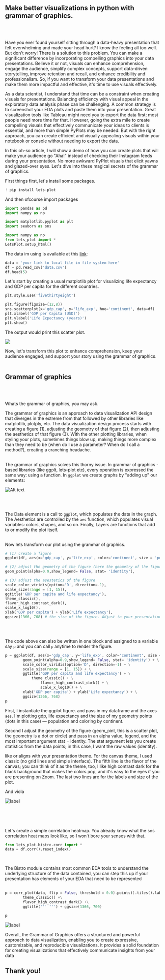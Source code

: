 **Make better visualizations in python with grammar of graphics.**
---
<br>
<br>

Have you ever found yourself sitting through a data-heavy presentation that felt overwhelming and made your head hurt? I know the feeling all too well. But don't worry! There is a solution to this problem. You can make a significant difference by incorporating compelling graphics into your data presentations. Believe it or not, visuals can enhance comprehension, engage the audience, simplify complex concepts, support data-driven storytelling, improve retention and recall, and enhance credibility and professionalism. So, if you want to transform your data presentations and make them more impactful and effective, it's time to use visuals effectively.

As a data scientist, I understand that time can be a constraint when creating visuals for presentations. Balancing efficiency with visual appeal in the exploratory data analysis phase can be challenging. A common strategy is to screenshot your EDA plots and paste them into your presentation. Great visualization tools like Tableau might need you to export the data first; most people need more time for that. However, going the extra mile to create compelling visuals that effectively communicate your ideas to clients is essential, and more than simple PyPlots may be needed. But with the right approach, you can create efficient and visually appealing visuals within your notebook or console without needing to export the data.

In this oh-so article, I will show a demo of how you can create plots that will make your audience go "Aha!" instead of checking their Instagram feeds during your presentation. No more awkward PyPlot visuals that elicit yawns and glazed-over eyes. Let's dive into these magical secrets of the grammar of graphics.

First things first, let's install some packages.
<br>
```python 
! pip install lets-plot
```

And then ofcourse import packages

```python 
import pandas as pd
import numpy as np

import matplotlib.pyplot as plt
import seaborn as sns

import numpy as np
from lets_plot import *
LetsPlot.setup_html()
```

The data im using is available at this [link](gapminder_full.csv):

```python
data = 'your link to local file in file system here'
df = pd.read_csv('data.csv')
df.head(5)

```

Let's start by creating a usual matplotlib plot for visualizing life expectancy and GDP per capita for the different countries.  

```python
plt.style.use('fivethirtyeight')

plt.figure(figsize=(12,8))
sns.scatterplot(x='gdp_cap', y='life_exp', hue='continent', data=df)
plt.xlabel('GDP per Capita (USD)')
plt.ylabel('Life Expectancy (years)')
plt.show()
```

The output would print this scatter plot. 

![](lets-plot-images/life_Exp_mat_plot.png)

Now, let's transform this plot to enhance comprehension, keep your audience engaged, and support your story using the grammar of graphics.
<br>
<br>

## **Grammar of graphics**
<br>
<br>

Whats the grammar of graphics, you may ask.
<br>

The grammar of graphics is an approach to data visualization API design that diverges in the extreme from that followed by other libraries like matplotlib, plotply, etc.
The data visualization design process starts with creating a figure (1), adjusting the geometry of that figure (2), then adjusting the aesthetics of that figure (3). With the other plotting libraries, when styling your plots, sometimes things blow up, making things more complex than they need to be (when do I use a parameter? When do I call a method?), creating a cranching headache.
<br>
<br>

The grammar of graphics solves this thorny issue. In grammar of graphics -based libraries (like ggplt, lets-plot etc), every operation is expressed the same way: using a function. In `ggplot` we create graphs by "adding up" our elements:

![Alt text](lets-plot-images/Grammer%20of%20graphics.png)

<br>
<br>

The Data element is a call to `ggplot`, which populates the data in the graph. The Aesthetics are controlled by the `aes` function, which populates visual variables: colors, shapes, and so on. Finally, Layers are functions that add to or modify the plot itself.
<br>
<br>

Now lets transform our plot using the grammar of graphics. 

```python
# (1) create a figure
ggplot(df, aes(x='gdp_cap', y='life_exp', color='continent', size = 'population')),  

# (2) adjust the geometry of the figure (here the geometry of the figure is geom_point)
geom_point(alpha=0.9,show_legend= False, stat= 'identity'),

# (3) adjust the asestetics of the figure
scale_color_viridis(option='D', direction=-1),
scale_size(range = [1, 15]),
ggtitle('GDP per capita and life expectancy'),
theme_classic(),
flavor_high_contrast_dark(),
scale_x_log10(),
xlab('GDP per capita') + ylab('Life expectancy'),
ggsize(1366, 768) # the size of the figure. Adjust to your presentation style

```
<br>
<br>

The code above can also be written in one block and assigned to a variable say `p` and you can call `p` anytime to render the figure.

```python
p = ggplot(df, aes(x='gdp_cap', y='life_exp', color='continent', size = 'population')) + \ 
        geom_point(alpha=0.9,show_legend= False, stat= 'identity') + \
        scale_color_viridis(option='D', direction=-1) + \
        scale_size(range = [1, 15]) + \
        ggtitle('GDP per capita and life expectancy') + \
            theme_classic() + \
                flavor_high_contrast_dark() + \
                scale_x_log10() + \
        xlab('GDP per capita') + ylab('Life expectancy') + \
        ggsize(1366, 768)
p
```

First, I instantiate the ggplot figure. and pass in my dataframe and the axes `aes`. I'm plotting gdp, life expectancy and the size of my geometry points (dots in this case) — population and coloring by continent.
<br>

Second I adjust the geometry of the figure (geom_pint, this is a scatter plot, the geometry is a dot or circle) and pass in an alpha value, legend, and the most important argument stat = identity. The stat argument lets you create statistics from the data points; in this case, I want the raw values (identity).
<br>

like or aligns with your presentation theme. For the canvas theme, I used classic (no grid lines and simple interface). The fifth line is the flavor of the canvas; you can think of it as the theme, too, I like high contrast dark for the black background that makes the colors pop, and it's easy to the eyes if you are presenting on Zoom. The last two lines are for the labels and size of the plot.
<br>

And viola
<br>

![label](lets-plot-images/correlation.svg)

<br>
<br>
<br>

Let's create a simple correlation heatmap. You already know what the sns correlation heat maps look like, so I won't bore your senses with that. 

```python
from lets_plot.bistro.corr import *
data = df.corr().reset_index()
```
<br>

The Bistro module contains most common EDA tools to understand the underlying structure of the data contained, you can step this up if your presentation has elements of your EDA that need to be represented
<br>
<br>

```python
p = corr_plot(data, flip = False, threshold = 0.0).points().tiles().labels().build() +\
        theme_classic() +\
        flavor_high_contrast_dark() +\
        ggtitle(''' ''') + ggsize(1366, 700)

p
```

![label](lets-plot-images/corrplot.png)


Overall, the Grammar of Graphics offers a structured and powerful approach to data visualization, enabling you to create expressive, customizable, and reproducible visualizations. It provides a solid foundation for creating visualizations that effectively communicate insights from your data


Thank you! 
-

